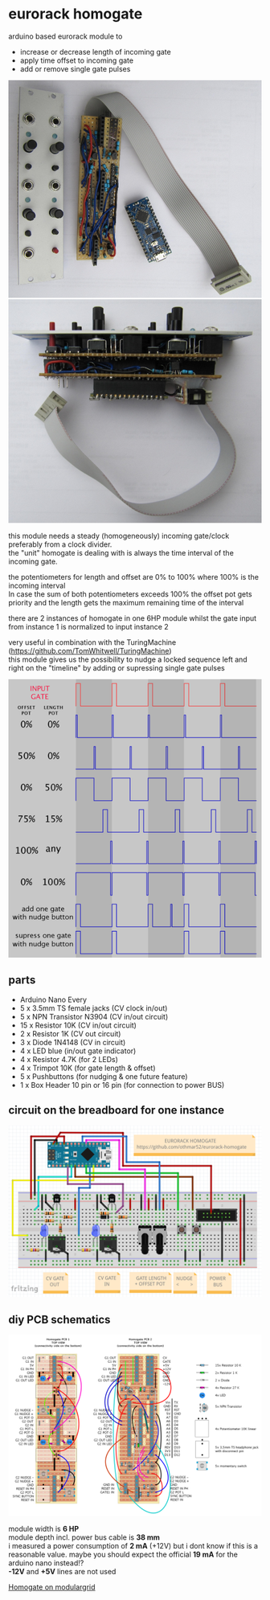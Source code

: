 # eurorack homogate

arduino based eurorack module to  
 - increase or decrease length of incoming gate
 - apply time offset to incoming gate
 - add or remove single gate pulses

[![Eurorack DIY homogate disassembled](media/homogate-disassembled-1.jpg "Eurorack homogate disassembled")](https://github.com/othmar52/eurorack-homogate/blob/master/media/homogate-disassembled-1.jpg?raw=true)  
[![Eurorack DIY homogate assembled](media/homogate-assembled-1.jpg "Eurorack homogate assembled")](https://github.com/othmar52/eurorack-homogate/blob/master/media/homogate-assembled-1.jpg?raw=true)  

this module needs a steady (homogeneously) incoming gate/clock preferably from a clock divider.  
the "unit" homogate is dealing with is always the time interval of the incoming gate.  

the potentiometers for length and offset are 0% to 100% where 100% is the incoming interval  
In case the sum of both potentiometers exceeds 100% the offset pot gets priority and the length gets the maximum remaining time of the interval  

there are 2 instances of homogate in one 6HP module whilst the gate input from instance 1 is normalized to input instance 2  

very useful in combination with the TuringMachine (https://github.com/TomWhitwell/TuringMachine)  
this module gives us the possibility to nudge a locked sequence left and right on the "timeline" by adding or supressing single gate pulses  

[![Eurorack DIY homogate](media/homogate-demo.png "Eurorack homogate demo")](https://github.com/othmar52/eurorack-homogate/blob/master/media/homogate-demo.png?raw=true)  

## parts
 - Arduino Nano Every
 - 5 x 3.5mm TS female jacks (CV clock in/out)
 - 5 x NPN Transistor N3904 (CV in/out circuit)
 - 15 x Resistor 10K (CV in/out circuit)
 - 2 x Resistor 1K (CV out circuit)
 - 3 x Diode 1N4148 (CV in circuit)
 - 4 x LED blue (in/out gate indicator)
 - 4 x Resistor 4.7K (for 2 LEDs)
 - 4 x Trimpot 10K (for gate length & offset)
 - 5 x Pushbuttons (for nudging & one future feature)
 - 1 x Box Header 10 pin or 16 pin (for connection to power BUS)
## circuit on the breadboard for one instance
[![Eurorack DIY homogate](media/arduino-eurorack-diy-homogate-circuit-schematics.png "Eurorack DIY homogate breadboard")](https://github.com/othmar52/eurorack-homogate/blob/master/media/arduino-eurorack-diy-homogate-circuit-schematics.png?raw=true)  

## diy PCB schematics
[![Eurorack DIY homogate PCB](media/homogate-pcb.png "Eurorack DIY homogate PCB")](https://github.com/othmar52/eurorack-homogate/blob/master/media/homogate-pcb.png?raw=true)  

module width is **6 HP**  
module depth incl. power bus cable is **38 mm**  
i measured a power consumption of **2 mA** (+12V) but i dont know if this is a reasonable value. maybe you should expect the official **19 mA** for the arduino nano instead!?  
**-12V** and **+5V** lines are not used  

[Homogate on modulargrid](https://www.modulargrid.net/e/other-unknown-homogate)

